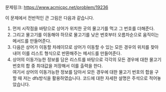 문제링크: https://www.acmicpc.net/problem/19236

이 문제에서 전반적인 큰 그림은 다음과 같습니다.

1. 먼저 시작점을 바탕으로 상어가 위치한 곳의 물고기를 먹고 그 번호를 더해준다.
2. 그리고 물고기를 이동해야 하므로 물고기를 낮은 번호부터 오름차순으로 움직이는 메서드를 만들어준다.
3. 다음은 상어가 이동할 차례이므로 상어가 이동할 수 있는 모든 경우의 위치를 찾아내어 이를 리스트 형식으로 반환해주는 메서드를 만들어준다.
4. 상어의 이동가능한 정보를 담은 리스트를 바탕으로 각각의 모든 경우에 대한 물고기 번호의 합 중 최대값을 저장해서 이를 출력을 한다.  
   여기서 상어의 이동가능한 정보를 담아서 모든 경우에 대한 물고기 번호의 합을 구할 때 저는 dfs방식을 활용하였습니다. 코드에 대한 자세한 설명은 주석으로 적어놓았습니다.
